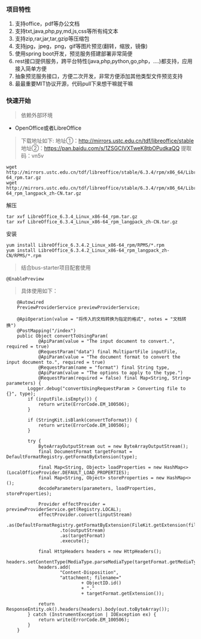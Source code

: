 ### 项目特性

1. 支持office，pdf等办公文档
1. 支持txt,java,php,py,md,js,css等所有纯文本
1. 支持zip,rar,jar,tar,gzip等压缩包
1. 支持jpg，jpeg，png，gif等图片预览(翻转，缩放，镜像)
1. 使用spring boot开发，预览服务搭建部署非常简便
1. rest接口提供服务，跨平台特性(java,php,python,go,php，....)都支持，应用接入简单方便
1. 抽象预览服务接口，方便二次开发，非常方便添加其他类型文件预览支持
1. 最最重要MIT协议开源，代码pull下来想干嘛就干嘛

### 快速开始
> 依赖外部环境
- OpenOffice或者LibreOffice
> 下载地址如下:
地址①：http://mirrors.ustc.edu.cn/tdf/libreoffice/stable
地址②：https://pan.baidu.com/s/1ZSGCIVXTweK8tbOPudkaQQ  提取码：vn5v

```
wget http://mirrors.ustc.edu.cn/tdf/libreoffice/stable/6.3.4/rpm/x86_64/LibreOffice_6.3.4_Linux_x86-64_rpm.tar.gz
wget http://mirrors.ustc.edu.cn/tdf/libreoffice/stable/6.3.4/rpm/x86_64/LibreOffice_6.3.4_Linux_x86-64_rpm_langpack_zh-CN.tar.gz
```
 解压
```
tar xvf LibreOffice_6.3.4_Linux_x86-64_rpm.tar.gz
tar xvf LibreOffice_6.3.4_Linux_x86-64_rpm_langpack_zh-CN.tar.gz
```
 安装
```
yum install LibreOffice_6.3.4.2_Linux_x86-64_rpm/RPMS/*.rpm
yum install LibreOffice_6.3.4.2_Linux_x86-64_rpm_langpack_zh-CN/RPMS/*.rpm
```

> 结合bus-starter项目配套使用 
```
@EnablePreview
```

> 具体使用如下：
```
    @Autowired
    PreviewProviderService previewProviderService;

    @ApiOperation(value = "将传入的文档转换为指定的格式", notes = "文档转换")
    @PostMapping("/index")
    public Object convertToUsingParam(
            @ApiParam(value = "The input document to convert.", required = true)
            @RequestParam("data") final MultipartFile inputFile,
            @ApiParam(value = "The document format to convert the input document to.", required = true)
            @RequestParam(name = "format") final String type,
            @ApiParam(value = "The options to apply to the type.")
            @RequestParam(required = false) final Map<String, String> parameters) {
        Logger.debug("convertUsingRequestParam > Converting file to {}", type);
        if (inputFile.isEmpty()) {
            return write(ErrorCode.EM_100506);
        }

        if (StringKit.isBlank(convertToFormat)) {
            return write(ErrorCode.EM_100506);
        }

        try {
            ByteArrayOutputStream out = new ByteArrayOutputStream();
            final DocumentFormat targetFormat = DefaultFormatRegistry.getFormatByExtension(type);

            final Map<String, Object> loadProperties = new HashMap<>(LocalOfficeProvider.DEFAULT_LOAD_PROPERTIES);
            final Map<String, Object> storeProperties = new HashMap<>();
            decodeParameters(parameters, loadProperties, storeProperties);

            Provider effectProvider = previewProviderService.get(Registry.LOCAL);
            effectProvider.convert(inputStream)
                    .as(DefaultFormatRegistry.getFormatByExtension(FileKit.getExtension(filename)))
                    .to(outputStream)
                    .as(targetFormat)
                    .execute();

            final HttpHeaders headers = new HttpHeaders();
            headers.setContentType(MediaType.parseMediaType(targetFormat.getMediaType()));
            headers.add(
                    "Content-Disposition",
                    "attachment; filename="
                            + ObjectID.id()
                            + "."
                            + targetFormat.getExtension());

            return ResponseEntity.ok().headers(headers).body(out.toByteArray());
        } catch (InstrumentException | IOException ex) {
            return write(ErrorCode.EM_100506);
        }
    }

```